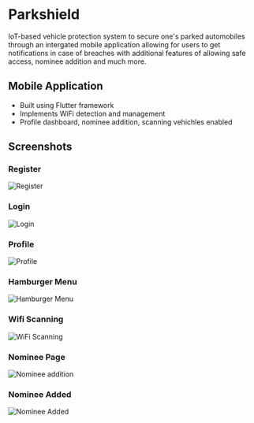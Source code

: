 # Parkshield

IoT-based vehicle protection system to secure one's parked automobiles through an intergated mobile application allowing for users to get notifications in case of breaches with additional features of allowing safe access, nominee addition and much more.
 
## Mobile Application

- Built using Flutter framework
- Implements WiFi detection and management
- Profile dashboard, nominee addition, scanning vehichles enabled

## Screenshots

### Register
![Register](https://user-images.githubusercontent.com/74127653/153259682-6edd8013-cbc4-4007-9781-ca37d904805a.jpg)

### Login
![Login](https://user-images.githubusercontent.com/74127653/153259670-68202dfd-9b6c-4870-a110-defa341ec187.jpg)

### Profile
![Profile](https://user-images.githubusercontent.com/74127653/153259677-5476920b-3ce8-4287-af0a-0873afe3f38a.jpg)

### Hamburger Menu
![Hamburger Menu](https://user-images.githubusercontent.com/74127653/153259666-bdbc8ec1-ca8b-4f2b-95a7-700c6f78fec9.jpg)

### Wifi Scanning
![WiFi Scanning](https://user-images.githubusercontent.com/74127653/153259657-097ed06c-31d8-4dc1-a3aa-64c02a092654.jpg)

### Nominee Page
![Nominee addition](https://user-images.githubusercontent.com/74127653/153259673-5450f6d4-4bfa-4b61-a002-7adb6cb3f449.jpg)

### Nominee Added
![Nominee Added](https://user-images.githubusercontent.com/74127653/153259672-2107a350-2650-4e44-b8e6-97d5dc111bf2.jpg)

